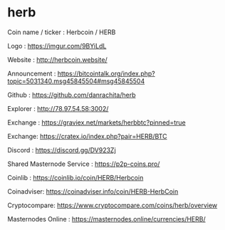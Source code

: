 # herb

Coin name / ticker : Herbcoin / HERB

Logo : https://imgur.com/9BYiLdL

Website : http://herbcoin.website/

Announcement : https://bitcointalk.org/index.php?topic=5031340.msg45845504#msg45845504

Github : https://github.com/danrachita/herb

Explorer : http://78.97.54.58:3002/

Exchange : https://graviex.net/markets/herbbtc?pinned=true

Exchange: https://cratex.io/index.php?pair=HERB/BTC

Discord : https://discord.gg/DV923Zj

Shared Masternode Service : https://p2p-coins.pro/

Coinlib : https://coinlib.io/coin/HERB/Herbcoin

Coinadviser: https://coinadviser.info/coin/HERB-HerbCoin

Cryptocompare: https://www.cryptocompare.com/coins/herb/overview

Masternodes Online : https://masternodes.online/currencies/HERB/
